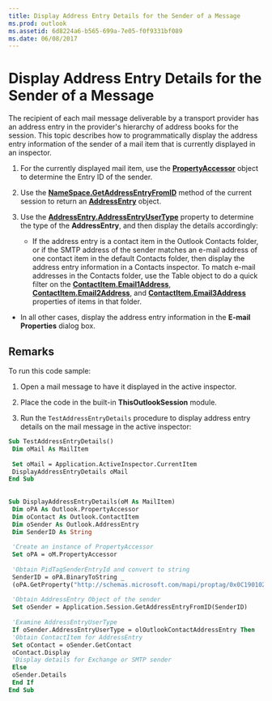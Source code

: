 ```yaml
---
title: Display Address Entry Details for the Sender of a Message
ms.prod: outlook
ms.assetid: 6d8224a6-b565-699a-7e05-f0f9331bf089
ms.date: 06/08/2017
---
```



# Display Address Entry Details for the Sender of a Message

The recipient of each mail message deliverable by a transport provider has an address entry in the provider's hierarchy of address books for the session. This topic describes how to programmatically display the address entry information of the sender of a mail item that is currently displayed in an inspector.


1. For the currently displayed mail item, use the **[PropertyAccessor](propertyaccessor-object-outlook.md)** object to determine the Entry ID of the sender.
    
2. Use the **[NameSpace.GetAddressEntryFromID](namespace-getaddressentryfromid-method-outlook.md)** method of the current session to return an **[AddressEntry](addressentry-object-outlook.md)** object.
    
3. Use the **[AddressEntry.AddressEntryUserType](addressentry-addressentryusertype-property-outlook.md)** property to determine the type of the **AddressEntry**, and then display the details accordingly: 
    
      - If the address entry is a contact item in the Outlook Contacts folder, or if the SMTP address of the sender matches an e-mail address of one contact item in the default Contacts folder, then display the address entry information in a Contacts inspector. To match e-mail addresses in the Contacts folder, use the Table object to do a quick filter on the **[ContactItem.Email1Address](contactitem-email1address-property-outlook.md)**, **[ContactItem.Email2Address](contactitem-email2address-property-outlook.md)**, and **[ContactItem.Email3Address](contactitem-email3address-property-outlook.md)** properties of items in that folder.
    
  - In all other cases, display the address entry information in the **E-mail Properties** dialog box.
    

## Remarks

To run this code sample:


1. Open a mail message to have it displayed in the active inspector.
    
2. Place the code in the built-in **ThisOutlookSession** module.
    
3. Run the  `TestAddressEntryDetails` procedure to display address entry details on the mail message in the active inspector:
    





```vb
Sub TestAddressEntryDetails() 
 Dim oMail As MailItem 
 
 Set oMail = Application.ActiveInspector.CurrentItem 
 DisplayAddressEntryDetails oMail 
End Sub 
 
 
Sub DisplayAddressEntryDetails(oM As MailItem) 
 Dim oPA As Outlook.PropertyAccessor 
 Dim oContact As Outlook.ContactItem 
 Dim oSender As Outlook.AddressEntry 
 Dim SenderID As String 
 
 'Create an instance of PropertyAccessor 
 Set oPA = oM.PropertyAccessor 
 
 'Obtain PidTagSenderEntryId and convert to string 
 SenderID = oPA.BinaryToString _ 
 (oPA.GetProperty("http://schemas.microsoft.com/mapi/proptag/0x0C190102")) 
 
 'Obtain AddressEntry Object of the sender 
 Set oSender = Application.Session.GetAddressEntryFromID(SenderID) 
 
 'Examine AddressEntryUserType 
 If oSender.AddressEntryUserType = olOutlookContactAddressEntry Then 
 'Obtain ContactItem for AddressEntry 
 Set oContact = oSender.GetContact 
 oContact.Display 
 'Display details for Exchange or SMTP sender 
 Else 
 oSender.Details 
 End If 
End Sub
```



